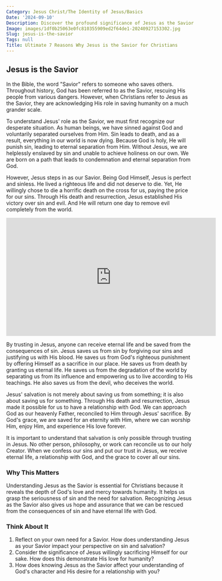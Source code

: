 ```yaml
---
Category: Jesus Christ/The Identity of Jesus/Basics
Date: '2024-09-10'
Description: Discover the profound significance of Jesus as the Savior in this enlightening article exploring His role in Christianity and the salvation of humanity.
Image: images/1df0b25063e0fc810355909ed2f64de1-20240927153302.jpg
Slug: jesus-is-the-savior
Tags: null
Title: Ultimate 7 Reasons Why Jesus is the Savior for Christians
---
```


## Jesus is the Savior

In the Bible, the word "Savior" refers to someone who saves others. Throughout history, God has been referred to as the Savior, rescuing His people from various dangers. However, when Christians refer to Jesus as the Savior, they are acknowledging His role in saving humanity on a much grander scale.

To understand Jesus' role as the Savior, we must first recognize our desperate situation. As human beings, we have sinned against God and voluntarily separated ourselves from Him. Sin leads to death, and as a result, everything in our world is now dying. Because God is holy, He will punish sin, leading to eternal separation from Him. Without Jesus, we are helplessly enslaved by sin and unable to achieve holiness on our own. We are born on a path that leads to condemnation and eternal separation from God.

However, Jesus steps in as our Savior. Being God Himself, Jesus is perfect and sinless. He lived a righteous life and did not deserve to die. Yet, He willingly chose to die a horrific death on the cross for us, paying the price for our sins. Through His death and resurrection, Jesus established His victory over sin and evil. And He will return one day to remove evil completely from the world.


<iframe width="560" height="315" src="https://www.youtube.com/embed/jABSW-UuT1o" frameborder="0" allow="autoplay; encrypted-media" allowfullscreen></iframe>


By trusting in Jesus, anyone can receive eternal life and be saved from the consequences of sin. Jesus saves us from sin by forgiving our sins and justifying us with His blood. He saves us from God's righteous punishment by offering Himself as a sacrifice in our place. He saves us from death by granting us eternal life. He saves us from the degradation of the world by separating us from its influence and empowering us to live according to His teachings. He also saves us from the devil, who deceives the world.

Jesus' salvation is not merely about saving us from something; it is also about saving us for something. Through His death and resurrection, Jesus made it possible for us to have a relationship with God. We can approach God as our heavenly Father, reconciled to Him through Jesus' sacrifice. By God's grace, we are saved for an eternity with Him, where we can worship Him, enjoy Him, and experience His love forever.

It is important to understand that salvation is only possible through trusting in Jesus. No other person, philosophy, or work can reconcile us to our holy Creator. When we confess our sins and put our trust in Jesus, we receive eternal life, a relationship with God, and the grace to cover all our sins.

### Why This Matters

Understanding Jesus as the Savior is essential for Christians because it reveals the depth of God's love and mercy towards humanity. It helps us grasp the seriousness of sin and the need for salvation. Recognizing Jesus as the Savior also gives us hope and assurance that we can be rescued from the consequences of sin and have eternal life with God.

### Think About It

1. Reflect on your own need for a Savior. How does understanding Jesus as your Savior impact your perspective on sin and salvation?
2. Consider the significance of Jesus willingly sacrificing Himself for our sake. How does this demonstrate His love for humanity?
3. How does knowing Jesus as the Savior affect your understanding of God's character and His desire for a relationship with you?